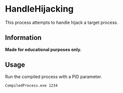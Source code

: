 # HandleHijacking
This process attempts to handle hijack a target process.

## Information
**Made for educational purposes only.**<br>

## Usage
Run the compiled process with a PID parameter.
```
CompiledProcess.exe 1234
```
